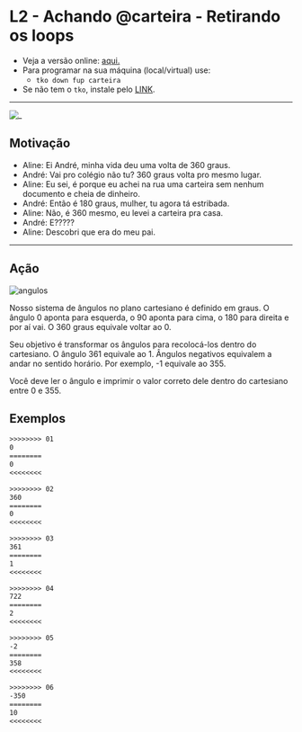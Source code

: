 # L2 - Achando @carteira - Retirando os loops

- Veja a versão online: [aqui.](https://github.com/qxcodefup/arcade/blob/master/base/carteira/Readme.md)
- Para programar na sua máquina (local/virtual) use:
  - `tko down fup carteira`
- Se não tem o `tko`, instale pelo [LINK](https://github.com/senapk/tko#tko).

---

![_](https://raw.githubusercontent.com/qxcodefup/arcade/master/base/carteira/cover.jpg)

## Motivação

- Aline: Ei André, minha vida deu uma volta de 360 graus.
- André: Vai pro colégio não tu? 360 graus volta pro mesmo lugar.
- Aline: Eu sei, é porque eu achei na rua uma carteira sem nenhum documento e cheia de dinheiro.
- André: Então é 180 graus, mulher, tu agora tá estribada.
- Aline: Não, é 360 mesmo, eu levei a carteira pra casa.
- André: E?????
- Aline: Descobri que era do meu pai.

---

## Ação

![angulos](https://raw.githubusercontent.com/qxcodefup/arcade/master/base/carteira/angulos.png)

Nosso sistema de ângulos no plano cartesiano é definido em graus. O ângulo 0 aponta para esquerda, o 90 aponta para cima, o 180 para direita e por aí vai. O 360 graus equivale voltar ao 0.

Seu objetivo é transformar os ângulos para recolocá-los dentro do cartesiano. O ângulo 361 equivale ao 1. Ângulos negativos equivalem a andar no sentido horário. Por exemplo, -1 equivale ao 355.

Você deve ler o ângulo e imprimir o valor correto dele dentro do cartesiano entre 0 e 355.

## Exemplos

``` txt
>>>>>>>> 01
0
========
0
<<<<<<<<

>>>>>>>> 02
360
========
0
<<<<<<<<

>>>>>>>> 03
361
========
1
<<<<<<<<

>>>>>>>> 04
722
========
2
<<<<<<<<

>>>>>>>> 05
-2
========
358
<<<<<<<<

>>>>>>>> 06
-350
========
10
<<<<<<<<
```
